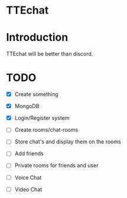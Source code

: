 # TTEchat

# Introduction
TTEchat will be better than discord.

# TODO

- [x] Create something
- [X] MongoDB
- [x] Login/Register system
- [ ] Create rooms/chat-rooms
- [ ] Store chat's and display them on the rooms
- [ ] Add friends
- [ ] Private rooms for friends and user
- [ ] Voice Chat
- [ ] Video Chat

